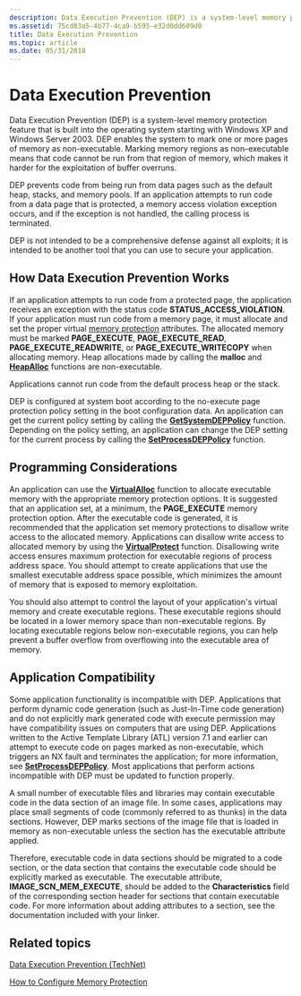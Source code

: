 ```yaml
---
description: Data Execution Prevention (DEP) is a system-level memory protection feature that is built into the operating system starting with Windows XP and Windows Server 2003.
ms.assetid: 75cd83a5-4b77-4ca9-b595-e32d0dd609d0
title: Data Execution Prevention
ms.topic: article
ms.date: 05/31/2018
---
```


# Data Execution Prevention

Data Execution Prevention (DEP) is a system-level memory protection feature that is built into the operating system starting with Windows XP and Windows Server 2003. DEP enables the system to mark one or more pages of memory as non-executable. Marking memory regions as non-executable means that code cannot be run from that region of memory, which makes it harder for the exploitation of buffer overruns.

DEP prevents code from being run from data pages such as the default heap, stacks, and memory pools. If an application attempts to run code from a data page that is protected, a memory access violation exception occurs, and if the exception is not handled, the calling process is terminated.

DEP is not intended to be a comprehensive defense against all exploits; it is intended to be another tool that you can use to secure your application.

## How Data Execution Prevention Works

If an application attempts to run code from a protected page, the application receives an exception with the status code **STATUS\_ACCESS\_VIOLATION**. If your application must run code from a memory page, it must allocate and set the proper virtual [memory protection](memory-protection.md) attributes. The allocated memory must be marked **PAGE\_EXECUTE**, **PAGE\_EXECUTE\_READ**, **PAGE\_EXECUTE\_READWRITE**, or **PAGE\_EXECUTE\_WRITECOPY** when allocating memory. Heap allocations made by calling the **malloc** and [**HeapAlloc**](/windows/desktop/api/HeapApi/nf-heapapi-heapalloc) functions are non-executable.

Applications cannot run code from the default process heap or the stack.

DEP is configured at system boot according to the no-execute page protection policy setting in the boot configuration data. An application can get the current policy setting by calling the [**GetSystemDEPPolicy**](/windows/desktop/api/WinBase/nf-winbase-getsystemdeppolicy) function. Depending on the policy setting, an application can change the DEP setting for the current process by calling the [**SetProcessDEPPolicy**](/windows/desktop/api/WinBase/nf-winbase-setprocessdeppolicy) function.

## Programming Considerations

An application can use the [**VirtualAlloc**](/windows/win32/api/memoryapi/nf-memoryapi-virtualalloc) function to allocate executable memory with the appropriate memory protection options. It is suggested that an application set, at a minimum, the **PAGE\_EXECUTE** memory protection option. After the executable code is generated, it is recommended that the application set memory protections to disallow write access to the allocated memory. Applications can disallow write access to allocated memory by using the [**VirtualProtect**](/windows/win32/api/memoryapi/nf-memoryapi-virtualprotect) function. Disallowing write access ensures maximum protection for executable regions of process address space. You should attempt to create applications that use the smallest executable address space possible, which minimizes the amount of memory that is exposed to memory exploitation.

You should also attempt to control the layout of your application's virtual memory and create executable regions. These executable regions should be located in a lower memory space than non-executable regions. By locating executable regions below non-executable regions, you can help prevent a buffer overflow from overflowing into the executable area of memory.

## Application Compatibility

Some application functionality is incompatible with DEP. Applications that perform dynamic code generation (such as Just-In-Time code generation) and do not explicitly mark generated code with execute permission may have compatibility issues on computers that are using DEP. Applications written to the Active Template Library (ATL) version 7.1 and earlier can attempt to execute code on pages marked as non-executable, which triggers an NX fault and terminates the application; for more information, see [**SetProcessDEPPolicy**](/windows/desktop/api/WinBase/nf-winbase-setprocessdeppolicy). Most applications that perform actions incompatible with DEP must be updated to function properly.

A small number of executable files and libraries may contain executable code in the data section of an image file. In some cases, applications may place small segments of code (commonly referred to as thunks) in the data sections. However, DEP marks sections of the image file that is loaded in memory as non-executable unless the section has the executable attribute applied.

Therefore, executable code in data sections should be migrated to a code section, or the data section that contains the executable code should be explicitly marked as executable. The executable attribute, **IMAGE\_SCN\_MEM\_EXECUTE**, should be added to the **Characteristics** field of the corresponding section header for sections that contain executable code. For more information about adding attributes to a section, see the documentation included with your linker.

## Related topics

<dl> <dt>

[Data Execution Prevention (TechNet)](/previous-versions/windows/it-pro/windows-xp/bb457155(v=technet.10))
</dt> <dt>

[How to Configure Memory Protection](https://www.microsoft.com/technet/security/prodtech/windowsxp/depcnfxp.mspx)
</dt> <dt>

 

 

